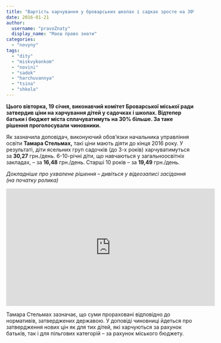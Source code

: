 ```yaml
---
title: "Вартість харчування у броварських школах і садках зросте на 30%"
date: 2016-01-21
author: 
  username: "pravoZnaty"
  display_name: "Маєш право знати"
categories: 
  - "novyny"
tags: 
  - "dity"
  - "miskvykonkom"
  - "novini"
  - "sadok"
  - "harchuvannya"
  - "tsina"
  - "shkola"
---
```


**Цього вівторка, 19 січня, виконавчий комітет Броварської міської ради затвердив ціни на харчування дітей у садочках і школах. Відтепер батьки і бюджет міста сплачуватимуть на 30% більше. За таке рішення проголосували чиновники.**

Як зазначила доповідач, виконуючий обов’язки начальника управління освіти **Тамара Стельмах,** такі ціни мають діяти до кінця 2016 року. У результаті, діти ясельних груп садочків (до 3-х років) харчуватимуться за **30,27** грн./день. 6-10-річні діти, що навчаються у загальноосвітніх закладах, – за **16,48** грн./день. Старші 10 років – за **19,49** грн./день.

_Докладніше про ухвалене рішення – дивіться у відеозаписі засідання (на початку ролика)_

<iframe src="https://www.youtube.com/embed/w3EO_-uiRCY" width="560" height="315" frameborder="0" allowfullscreen="allowfullscreen"></iframe>

Тамара Стельмах зазначає, що суми прораховані відповідно до нормативів, затверджених державою. У доповіді чиновниці йдеться про затвердження нових цін як для тих дітей, які харчуються за рахунок батьків, так і для пільгових категорій – за рахунок міського бюджету.
